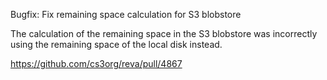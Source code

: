 Bugfix: Fix remaining space calculation for S3 blobstore

The calculation of the remaining space in the S3 blobstore was incorrectly using
the remaining space of the local disk instead.

https://github.com/cs3org/reva/pull/4867

